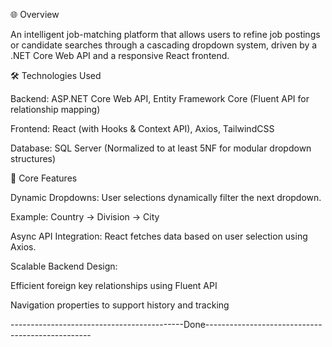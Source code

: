 🌐 Overview

An intelligent job-matching platform that allows users to refine job postings or candidate searches through a cascading dropdown system, driven by a .NET Core Web API and a responsive React frontend.

🛠️ Technologies Used

Backend: ASP.NET Core Web API, Entity Framework Core (Fluent API for relationship mapping)

Frontend: React (with Hooks & Context API), Axios, TailwindCSS

Database: SQL Server (Normalized to at least 5NF for modular dropdown structures)

🧠 Core Features

Dynamic Dropdowns: User selections dynamically filter the next dropdown.

Example: Country → Division → City 

Async API Integration: React fetches data based on user selection using Axios.

Scalable Backend Design:

Efficient foreign key relationships using Fluent API

Navigation properties to support history and tracking

-------------------------------------------Done-------------------------------------------------
